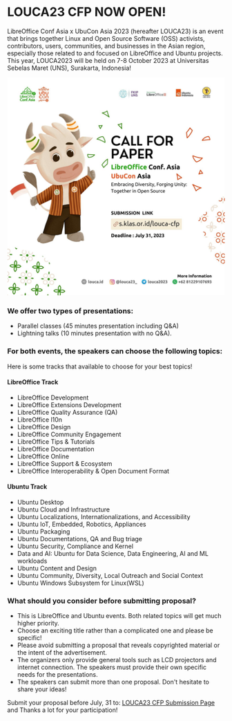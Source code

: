 # LOUCA23 CFP NOW OPEN!

LibreOffice Conf Asia x UbuCon Asia 2023 (hereafter LOUCA23) is an event that brings together Linux and Open Source Software (OSS) activists, contributors, users, communities, and businesses in the Asian region, especially those related to and focused on LibreOffice and Ubuntu projects. This year, LOUCA2023 will be held on 7-8 October 2023 at Universitas Sebelas Maret (UNS), Surakarta, Indonesia!


![CFP Poster](/assets/img/news/cfp-poster.png)


### We offer two types of presentations: 
- Parallel classes (45 minutes presentation including Q&A)
- Lightning talks (10 minutes presentation with no Q&A). 

### For both events, the speakers can choose the following topics:

Here is some tracks that available to choose for your best topics!

#### LibreOffice Track
- LibreOffice Development
- LibreOffice Extensions Development
- LibreOffice Quality Assurance (QA)
- LibreOffice l10n
- LibreOffice Design
- LibreOffice Community Engagement
- LibreOffice Tips & Tutorials
- LibreOffice Documentation
- LibreOffice Online
- LibreOffice Support & Ecosystem
- LibreOffice Interoperability & Open Document Format

#### Ubuntu Track
- Ubuntu Desktop
- Ubuntu Cloud and Infrastructure
- Ubuntu Localizations, Internationalizations, and Accessibility
- Ubuntu IoT, Embedded, Robotics, Appliances
- Ubuntu Packaging
- Ubuntu Documentations, QA and Bug triage
- Ubuntu Security, Compliance and Kernel
- Data and AI: Ubuntu for Data Science, Data Engineering, AI and ML workloads
- Ubuntu Content and Design
- Ubuntu Community, Diversity, Local Outreach and Social Context
- Ubuntu Windows Subsystem for Linux(WSL)

### What should you consider before submitting proposal?
- This is LibreOffice and Ubuntu events. Both related topics will get much higher priority.
- Choose an exciting title rather than a complicated one and please be specific!
- Please avoid submitting a proposal that reveals copyrighted material or the intent of the advertisement.
- The organizers only provide general tools such as LCD projectors and internet connection. The speakers must provide their own specific needs for the presentations.
- The speakers can submit more than one proposal. Don't hesitate to share your ideas!

Submit your proposal before July, 31 to: [LOUCA23 CFP Submission Page](https://cfp.louca.id) and Thanks a lot for your participation!

